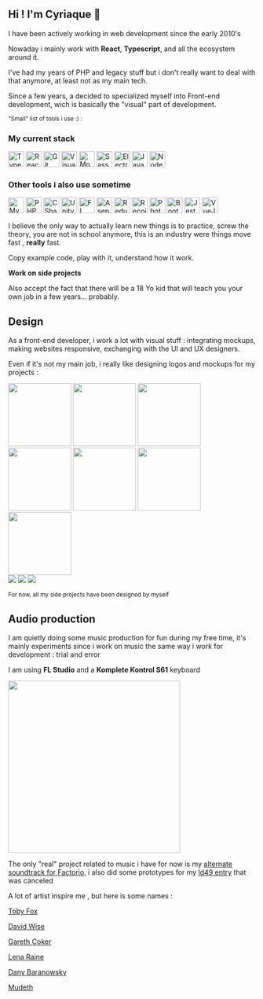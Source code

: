## Hi ! I'm Cyriaque 👋

I have been actively working in web development since the early 2010's

Nowaday i mainly work with **React**, **Typescript**, and all the ecosystem around it.

I've had my years of PHP and legacy stuff but i don't really want to deal with that anymore, at least not as my main tech.

Since a few years, a decided to specialized myself into Front-end development, wich is basically the "visual" part of development.

<small>"Small" list of tools i use :) : </small>

### My current stack

<img src="/images/tools-icons/typescript.png" height="32px" title="Typescript">
<img src="/images/tools-icons/react.png" height="32px" title="React">
<img src="/images/tools-icons/git.png" height="32px" title="Git">
<img src="/images/tools-icons/vscode.png" height="32px" title="Visual Studio Code">
<img src="/images/tools-icons/mongodb.png" height="32px" title="Mongo DB">
<img src="/images/tools-icons/sass.png" height="32px" title="Sass">
<img src="/images/tools-icons/electron.png" height="32px" title="Electron">
<img src="/images/tools-icons/js.png" height="32px" title="Javascript">
<img src="/images/tools-icons/node.png" height="32px" title="Node JS">

### Other tools i also use sometime

<img src="/images/tools-icons/mysql.png" height="32px" title="MySQL">
<img src="/images/tools-icons/php.svg" height="32px" title="PHP">
<img src="/images/tools-icons/csharp.svg" height="32px" title="CSharp">
<img src="/images/tools-icons/unity.jpg" height="32px" title="Unity">
<img src="/images/tools-icons/flstudio.png" height="32px" title="FL Studio">
<img src="/images/tools-icons/aseprite.jpg" height="32px" title="Aseprite">
<img src="/images/tools-icons/redux.svg" height="32px" title="Redux">
<img src="/images/tools-icons/recoil.jpg" height="32px" title="Recoil">
<img src="/images/tools-icons/photofiltre.png" height="32px" title="Photofiltre">
<img src="/images/tools-icons/bootstrap.png" height="32px" title="Bootstrap">
<img src="/images/tools-icons/jest.png" height="32px" title="Jest">
<img src="/images/tools-icons/vue.png" height="32px" title="VueJS">

I believe the only way to actually learn new things is to practice, screw the theory, you are not in school anymore, this is an industry were things move fast , **really** fast.

Copy example code, play with it, understand how it work.

**Work on side projects**

Also accept the fact that there will be a 18 Yo kid that will teach you your own job in a few years... probably.

## Design

As a front-end developer, i work a lot with visual stuff : integrating mockups, making websites responsive, exchanging with the UI and UX designers.

Even if it's not my main job, i really like designing logos and mockups for my projects :

<img src="/images/icons/axio.png" height="128px">
<img src="/images/icons/carnelian.png" height="128px">
<img src="/images/icons/ld49.png" height="128px">
<img src="/images/icons/cyriaque.png" height="128px">
<img src="/images/icons/steam-scanner.png" height="128px">
<img src="/images/icons/substream.png" height="128px">
<img src="/images/icons/findpaper.png" height="128px">

<br/>

<img src="/images/video-cutter/video-cutter-demo1.png">
<img src="/images/carnelian/carnelian-demo.gif">
<img src="/images/steam-scanner/steam-scanner-website.png">

<small>For now, all my side projects have been designed by myself</small>

## Audio production

I am quietly doing some music production for fun during my free time, it's mainly experiments since i work on music the same way i work for development : trial and error

I am using **FL Studio** and a **Komplete Kontrol S61** keyboard

<img src="/images/work/audio-keyboard.jpg" height="350px">

The only "real" project related to music i have for now is my [alternate soundtrack for Factorio](/work/remote-and-unexplored), i also did some prototypes for my [ld49 entry](/work/ld49) that was canceled

A lot of artist inspire me , but here is some names :

[Toby Fox](https://www.youtube.com/watch?v=Bl-YMD6yePc)

[David Wise](https://www.youtube.com/watch?v=hHKu9W_m0nc)

[Gareth Coker](https://youtu.be/9eR6JC_ng5E?t=66)

[Lena Raine](https://www.youtube.com/watch?v=VXIqXaX1blY)

[Dany Baranowsky](https://www.youtube.com/watch?v=ZXxYg3Q8tjk)

[Mudeth](https://www.youtube.com/watch?v=7RVt8Q_O8Sk&list=PLkpGvIpK1f3r6yTChZtlzn-kj5uWHS77v&index=10)
